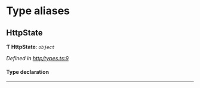 

# Type aliases

<a id="httpstate"></a>

##  HttpState

**Ƭ HttpState**: *`object`*

*Defined in [http/types.ts:9](https://github.com/polkadot-js/api/blob/eaea874/packages/rpc-provider/src/http/types.ts#L9)*

#### Type declaration

___


